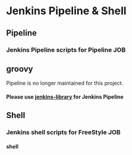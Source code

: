 # Jenkins Pipeline & Shell

## Pipeline

### Jenkins Pipeline scripts for Pipeline JOB

## groovy
Pipeline is no longer maintained for this project.

#### Please use [jenkins-library](https://github.com/Statemood/jenkins-library) for Jenkins Pipeline

## Shell

### Jenkins shell scripts for FreeStyle JOB
#### shell